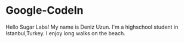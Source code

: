 # Google-CodeIn
Hello Sugar Labs! My name is Deniz Uzun. I'm a highschool student in Istanbul,Turkey. I enjoy long walks on the beach.

